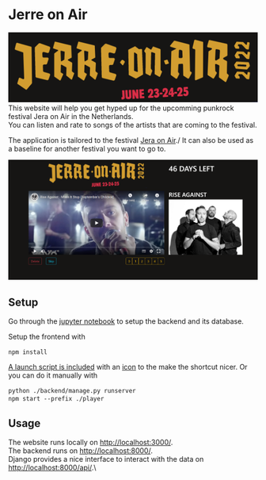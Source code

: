 # Jerre on Air
![Jerre on Air](./player/src/jerreOnAir.png)
This website will help you get hyped up for the upcomming punkrock festival Jera on Air in the Netherlands.\
You can listen and rate to songs of the artists that are coming to the festival.

The application is tailored to the festival [Jera on Air](https://www.jeraonair.nl/nl/)./
It can also be used as a baseline for another festival you want to go to.

![Preview](./preview.png)

## Setup
Go through the [jupyter notebook](jerre_on_air.ipynb) to setup the backend and its database.

Setup the frontend with
```
npm install
```
[A launch script is included](./launch.bat) with an [icon](launch_icon.ico) to the make the shortcut nicer.
Or you can do it manually with
```
python ./backend/manage.py runserver
npm start --prefix ./player
```

## Usage
The website runs locally on [http://localhost:3000/](http://localhost:3000/).\
The backend runs on [http://localhost:8000/](http://localhost:8000/).\
Django provides a nice interface to interact with the data on [http://localhost:8000/api/](http://localhost:8000/api/).\



